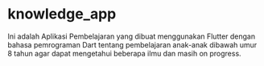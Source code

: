 # knowledge_app
Ini adalah Aplikasi Pembelajaran yang dibuat menggunakan Flutter dengan bahasa pemrograman Dart tentang pembelajaran anak-anak dibawah umur 8 tahun agar dapat mengetahui beberapa ilmu dan masih on progress.
